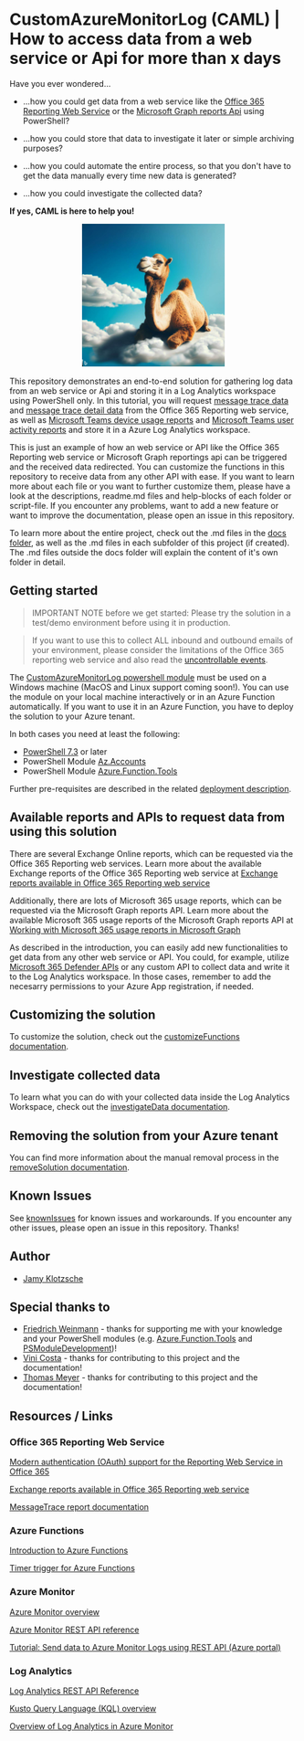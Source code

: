 # CustomAzureMonitorLog (CAML) | How to access data from a web service or Api for more than x days

Have you ever wondered...

- ...how you could get data from a web service like the [Office 365 Reporting Web Service](https://learn.microsoft.com/en-us/previous-versions/office/developer/o365-enterprise-developers/jj984325(v=office.15)) or the [Microsoft Graph reports Api](https://learn.microsoft.com/en-us/graph/reportroot-concept-overview) using PowerShell?

- ...how you could store that data to investigate it later or simple archiving purposes?

- ...how you could automate the entire process, so that you don't have to get the data manually every time new data is generated?

- ...how you could investigate the collected data?

<b>If yes, CAML is here to help you!</b>

<center><img alt="CAML Logo - A camel sitting on a cloud, smiling" src="./docs/_images/CAML_Logo.jpg" width="250" /></center>

This repository demonstrates an end-to-end solution for gathering log data from an web service or Api and storing it in a Log Analytics workspace using PowerShell only.
In this tutorial, you will request [message trace data](https://learn.microsoft.com/en-us/previous-versions/office/developer/o365-enterprise-developers/jj984335(v=office.15)) and [message trace detail data](https://learn.microsoft.com/en-us/previous-versions/office/developer/o365-enterprise-developers/jj984328(v=office.15)) from the Office 365 Reporting web service, as well as [Microsoft Teams device usage reports](https://learn.microsoft.com/en-us/graph/api/resources/microsoft-teams-device-usage-reports?view=graph-rest-1.0) and [Microsoft Teams user activity reports](https://learn.microsoft.com/en-us/graph/api/resources/microsoft-teams-user-activity-reports?view=graph-rest-1.0) and store it in a Azure Log Analytics workspace.

This is just an example of how an web service or API like the Office 365 Reporting web service or Microsoft Graph reportings api can be triggered and the received data redirected. You can customize the functions in this repository to receive data from any other API with ease. If you want to learn more about each file or you want to further customize them, please have a look at the descriptions, readme.md files and help-blocks of each folder or script-file.
If you encounter any problems, want to add a new feature or want to improve the documentation, please open an issue in this repository.

To learn more about the entire project, check out the .md files in the [docs folder](./docs/), as well as the .md files in each subfolder of this project (if created). The .md files outside the docs folder will explain the content of it's own folder in detail.

## Getting started

> IMPORTANT NOTE before we get started: Please try the solution in a test/demo environment before using it in production.

> If you want to use this to collect ALL inbound and outbound emails of your environment, please consider the limitations of the Office 365 reporting web service and also read the [uncontrollable events](https://learn.microsoft.com/en-us/previous-versions/office/developer/o365-enterprise-developers/jj984332(v=office.15)#uncontrollable-events).

The [CustomAzureMonitorLog powershell module](./function/modules/CustomAzureMonitorLog/) must be used on a Windows machine (MacOS and Linux support coming soon!). You can use the module on your local machine interactively or in an Azure Function automatically. If you want to use it in an Azure Function, you have to deploy the solution to your Azure tenant.

In both cases you need at least the following:

- [PowerShell 7.3](https://learn.microsoft.com/de-de/powershell/scripting/install/installing-powershell-on-windows?view=powershell-7.3) or later
- PowerShell Module [Az.Accounts](https://www.powershellgallery.com/packages/Az.Accounts/)
- PowerShell Module [Azure.Function.Tools](https://www.powershellgallery.com/packages/Azure.Function.Tools/)

Further pre-requisites are described in the related [deployment description](./docs/deployment/deployment.md).

## Available reports and APIs to request data from using this solution

There are several Exchange Online reports, which can be requested via the Office 365 Reporting web services. Learn more about the available Exchange reports of the Office 365 Reporting web service at [Exchange reports available in Office 365 Reporting web service](https://learn.microsoft.com/en-us/previous-versions/office/developer/o365-enterprise-developers/jj984342(v=office.15))

Additionally, there are lots of Microsoft 365 usage reports, which can be requested via the Microsoft Graph reports API. Learn more about the available Microsoft 365 usage reports of the Microsoft Graph reports API at [Working with Microsoft 365 usage reports in Microsoft Graph](https://learn.microsoft.com/en-us/graph/api/resources/report?view=graph-rest-1.0)

As described in the introduction, you can easily add new functionalities to get data from any other web service or API. You could, for example, utilize [Microsoft 365 Defender APIs](https://learn.microsoft.com/en-us/microsoft-365/security/defender/api-overview?view=o365-worldwide) or any custom API to collect data and write it to the Log Analytics workspace. In those cases, remember to add the necesarry permissions to your Azure App registration, if needed.

## Customizing the solution

To customize the solution, check out the [customizeFunctions documentation](./docs/customizeFunctions.md).

## Investigate collected data

To learn what you can do with your collected data inside the Log Analytics Workspace, check out the [investigateData documentation](./docs/investigateData.md).

## Removing the solution from your Azure tenant

You can find more information about the manual removal process in the [removeSolution documentation](./docs/manualRemoval.md).

## Known Issues

See [knownIssues](./docs/knownIssues.md) for known issues and workarounds. If you encounter any other issues, please open an issue in this repository. Thanks!

## Author

- [Jamy Klotzsche](https://github.com/jklotzsche-msft)

## Special thanks to

- [Friedrich Weinmann](https://github.com/FriedrichWeinmann) - thanks for supporting me with your knowledge and your PowerShell modules (e.g. [Azure.Function.Tools](https://github.com/FriedrichWeinmann/Azure.Function.Tools) and [PSModuleDevelopment](https://github.com/PowershellFrameworkCollective/PSModuleDevelopment))!
- [Vini Costa](https://github.com/viniciusramosc) - thanks for contributing to this project and the documentation!
- [Thomas Meyer](https://github.com/thmeyer-msft) - thanks for contributing to this project and the documentation!

## Resources / Links

### Office 365 Reporting Web Service

[Modern authentication (OAuth) support for the Reporting Web Service in Office 365](https://www.michev.info/Blog/Post/4067/modern-authentication-oauth-support-for-the-reporting-web-service-in-office-365)

[Exchange reports available in Office 365 Reporting web service](https://learn.microsoft.com/en-us/previous-versions/office/developer/o365-enterprise-developers/jj984342(v=office.15))

[MessageTrace report documentation](https://learn.microsoft.com/en-us/previous-versions/office/developer/o365-enterprise-developers/jj984335(v=office.15))

### Azure Functions

[Introduction to Azure Functions](https://learn.microsoft.com/en-us/azure/azure-functions/functions-overview)

[Timer trigger for Azure Functions](https://learn.microsoft.com/en-us/azure/azure-functions/functions-bindings-timer?tabs=in-process&pivots=programming-language-csharp)

### Azure Monitor

[Azure Monitor overview](https://learn.microsoft.com/en-us/azure/azure-monitor/overview)

[Azure Monitor REST API reference](https://learn.microsoft.com/en-us/rest/API/monitor/)

[Tutorial: Send data to Azure Monitor Logs using REST API (Azure portal)](https://learn.microsoft.com/en-us/azure/azure-monitor/logs/tutorial-logs-ingestion-portal#assign-permissions-to-dcr)

### Log Analytics

[Log Analytics REST API Reference](https://learn.microsoft.com/en-us/rest/API/loganalytics/)

[Kusto Query Language (KQL) overview](https://learn.microsoft.com/en-us/azure/data-explorer/kusto/query/)

[Overview of Log Analytics in Azure Monitor](https://learn.microsoft.com/en-us/azure/azure-monitor/logs/log-analytics-overview)
